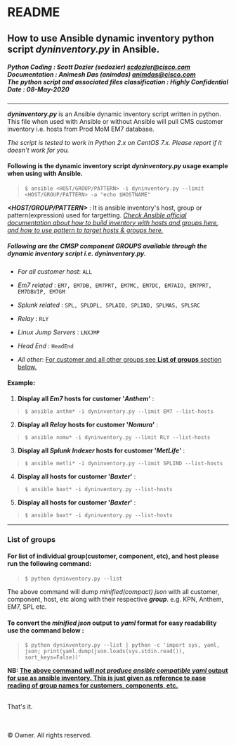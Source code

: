# README

## How to use Ansible dynamic inventory python script *dyninventory.py* in Ansible.

##### Python Coding : Scott Dozier (scdozier) <scdozier@cisco.com><br>Documentation : Animesh Das (animdas) <animdas@cisco.com><br>The python script and associated files classification : Highly Confidential<br>Date : 08-May-2020  

-----
***dyninventory.py*** is an Ansible dynamic inventory script written in python. This file when used with Ansible or without Ansible will pull CMS customer inventory i.e. hosts from Prod MoM EM7 database.

*The script is tested to work in Python 2.x on CentOS 7.x. Please report if it doesn't work for you.*


#### Following is the dynamic inventory script ***dyninventory.py*** usage example when using with Ansible.

>`$ ansible <HOST/GROUP/PATTERN> -i dyninventory.py --limit <HOST/GROUP/PATTERN> -a "echo $HOSTNAME"`

***\<HOST/GROUP/PATTERN>*** : It is ansible inventory's host, group or pattern(expression) used for targetting. <u>*Check Ansible official documentation about how to build inventory with hosts and groups [here](https://docs.ansible.com/ansible/latest/user_guide/intro_inventory.html#hosts-and-groups), and how to use pattern to target hosts & groups [here](https://docs.ansible.com/ansible/latest/user_guide/intro_patterns.html).*</u>

##### Following are the CMSP component *GROUPS* available through the dynamic inventory script i.e. *dyninventory.py*.

- *For all customer host*: `ALL`

- *Em7 related* : `EM7, EM7DB, EM7PRT, EM7MC, EM7DC, EM7AIO, EM7PRT, EM7DBVIP, EM7GM`
- *Splunk related* : `SPL, SPLDPL, SPLAIO, SPLIND, SPLMAS, SPLSRC`
- *Relay* : `RLY`
- *Linux Jump Servers* : `LNXJMP`
- *Head End* : `HeadEnd`
- *All other*: <u>For customer and all other groups see **List of groups** section [below](#list-of-groups).</u>

#### Example:


1. **Display all *Em7* hosts for customer '*Anthem*'** :
> `$ ansible anthm* -i dyninventory.py --limit EM7 --list-hosts`

2. **Display all *Relay* hosts for customer '*Nomura*'** :
>`$ ansible nomu* -i dyninventory.py --limit RLY --list-hosts`

3. **Display all *Splunk Indexer* hosts for customer '*MetLife*'** :
>`$ ansible metli* -i dyninventory.py --limit SPLIND --list-hosts`

4. **Display all hosts for customer '*Baxter*'** :
>`$ ansible baxt* -i dyninventory.py --list-hosts`

5. **Display all hosts for customer '*Baxter*'** :
>`$ ansible baxt* -i dyninventory.py --list-hosts`

------
### List of groups
#### For list of individual group(customer, component, etc), and host please run the following command:
>`$ python dyninventory.py --list`

The above command will dump *minified(compact) json* with all customer, component, host, etc along with their respective ***group***. e.g. KPN, Anthem, EM7, SPL etc.

#### To convert the ***minified json*** output to ***yaml*** format for easy readability use the command below :

>`$ python dyninventory.py --list | python -c 'import sys, yaml, json; print(yaml.dump(json.loads(sys.stdin.read()), sort_keys=False))'`

**NB: <u>The above command *will not produce ansible compatible yaml* output for use as ansible inventory. This is just given as reference to ease reading of group names for customers, components, etc.**</u>

<br>
That's it.


<br><br><centre>&copy; Owner. All rights reserved.</centre>

